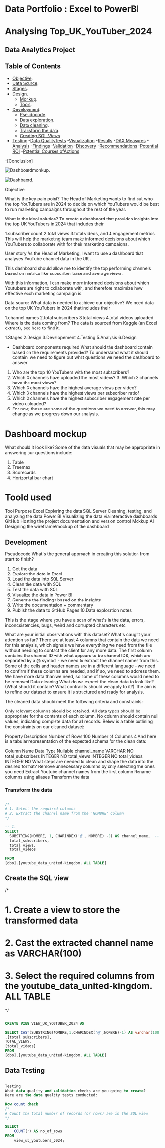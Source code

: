 # Data Portfolio : Excel to PowerBI


# Analysing Top_UK_YouTuber_2024


## Data Analytics Project

## Table of Contents 

- [Objective](#Objectives).
- [Data Source](#data_source).
- [Stages](#stages).
- [Design](#design).
   - [Monkup](#monkup).
   - [Tools](#tools).
- [ Development](#development).
    - [Pseudocode](#pseudocode). 
    - [ Data exploration](#data_exploration).
    - [ Data cleaning](#data_cleaning).
    - [Transform the data](#transform-the-data).
    - [Creating SQL Views](#create-the-sql-view)
- [Testing](#testing)
     -[Data QualityTests](#DataQualityTests)
-[Visualization](#Visualization)
    -[Results](#Results)
    -[DAX Measures](#DAXMeasures)
-[Analysis](#Analysis)
    -[Findings](f#findings)
    -[Validation](#Validation)
    -[Discovery](#Discovery)
-[Recommendations](#Recommendation)
   -[Potential ROI](#PotentialROI)
   -[Potential Courses ofActions](#PotentialCoursesofActions)
  
-[Conclusion]


   ![Dashboardmonkup](Assets/Images/dashboard_mockup.png).
   
  ![Dashbaord](Assets/Images/DashboardPWBI).


  
Objective


What is the key pain point?
The Head of Marketing wants to find out who the top YouTubers are in 2024 to decide on which YouTubers would be best to run marketing campaigns throughout the rest of the year.

What is the ideal solution?
To create a dashboard that provides insights into the top UK YouTubers in 2024 that includes their

1.subscriber count
2.total views
3.total videos, and
4.engagement metrics
This will help the marketing team make informed decisions about which YouTubers to collaborate with for their marketing campaigns.

User story
As the Head of Marketing, I want to use a dashboard that analyses YouTube channel data in the UK .

This dashboard should allow me to identify the top performing channels based on metrics like subscriber base and average views.

With this information, I can make more informed decisions about which Youtubers are right to collaborate with, and therefore maximize how effective each marketing campaign is.

Data source
What data is needed to achieve our objective?
We need data on the top UK YouTubers in 2024 that includes their

1.channel names
2.total subscribers
3.total views
4.total videos uploaded
Where is the data coming from? The data is sourced from Kaggle (an Excel extract), see here to find it.

1.Stages
2.Design
3.Developement
4.Testing
5.Analysis
6.Design

- Dashboard components required
What should the dashboard contain based on the requirements provided?
To understand what it should contain, we need to figure out what questions we need the dashboard to answer:

1. Who are the top 10 YouTubers with the most subscribers?
2. Which 3 channels have uploaded the most videos?
3 .Which 3 channels have the most views?
4. Which 3 channels have the highest average views per video?
5. Which 3 channels have the highest views per subscriber ratio?
6. Which 3 channels have the highest subscriber engagement rate per video uploaded?
7. For now, these are some of the questions we need to answer, this may change as we progress down our analysis.

# Dashboard mockup
What should it look like?
Some of the data visuals that may be appropriate in answering our questions include:

1. Table
2. Treemap
3. Scorecards
4. Horizontal bar chart

   
# Toold used                          

Tool	Purpose
Excel	        Exploring the data
SQL Server  	Cleaning, testing, and analyzing the data
Power BI	    Visualizing the data via interactive dashboards
GitHub	      Hosting the project documentation and version control
Mokkup AI     Designing the wireframe/mockup of the dashboard


## Development
Pseudocode
What's the general approach in creating this solution from start to finish?
1. Get the data
2. Explore the data in Excel
3. Load the data into SQL Server
4. Clean the data with SQL
5. Test the data with SQL
6. Visualize the data in Power BI
7. Generate the findings based on the insights
8. Write the documentation + commentary
9. Publish the data to GitHub Pages
10.Data exploration notes
   
This is the stage where you have a scan of what's in the data, errors, inconcsistencies, bugs, weird and corrupted characters etc

What are your initial observations with this dataset? What's caught your attention so far?
There are at least 4 columns that contain the data we need for this analysis, which signals we have everything we need from the file without needing to contact the client for any more data.
The first column contains the channel ID with what appears to be channel IDS, which are separated by a @ symbol - we need to extract the channel names from this.
Some of the cells and header names are in a different language - we need to confirm if these columns are needed, and if so, we need to address them.
We have more data than we need, so some of these columns would need to be removed
Data cleaning
What do we expect the clean data to look like? (What should it contain? What contraints should we apply to it?)
The aim is to refine our dataset to ensure it is structured and ready for analysis.

The cleaned data should meet the following criteria and constraints:

Only relevant columns should be retained.
All data types should be appropriate for the contents of each column.
No column should contain null values, indicating complete data for all records.
Below is a table outlining the constraints on our cleaned dataset:

Property	Description
Number of Rows	100
Number of Columns	4
And here is a tabular representation of the expected schema for the clean data:

Column Name	Data Type	Nullable
channel_name	VARCHAR	NO
total_subscribers	INTEGER	NO
total_views	INTEGER	NO
total_videos	INTEGER	NO
What steps are needed to clean and shape the data into the desired format?
Remove unnecessary columns by only selecting the ones you need
Extract Youtube channel names from the first column
Rename columns using aliases
Transform the data

  ### Transform the data

  ```sql

 /*
# 1. Select the required columns
# 2. Extract the channel name from the 'NOMBRE' column
*/

-- 1.
SELECT
    SUBSTRING(NOMBRE, 1, CHARINDEX('@', NOMBRE) -1) AS channel_name,  -- 2.
    total_subscribers,
    total_views,
    total_videos

FROM 
[dbo].[youtube_data_united-kingdom. ALL TABLE]

```


## Create the SQL view

/*

# 1. Create a view to store the transformed data
# 2. Cast the extracted channel name as VARCHAR(100)
# 3. Select the required columns from the youtube_data_united-kingdom. ALL TABLE

*/


```sql

CREATE VIEW VIEW_UK_YOUTUBER_2024 AS

SELECT CAST(SUBSTRING(NOMBRE,1,CHARINDEX('@',NOMBRE)-1) AS varchar(100)) AS CHANNEL_NAME
,[total_subscribers],
TOTAL_VIEWS,
[total_videos]
FROM 
[dbo].[youtube_data_united-kingdom. ALL TABLE]

```
  
 ## Data Testing 

```sql data tesing

Testing
What data quality and validation checks are you going to create?
Here are the data quality tests conducted:

Row count check
/*
# Count the total number of records (or rows) are in the SQL view
*/

SELECT
    COUNT(*) AS no_of_rows
FROM
    view_uk_youtubers_2024;

```






 
  


